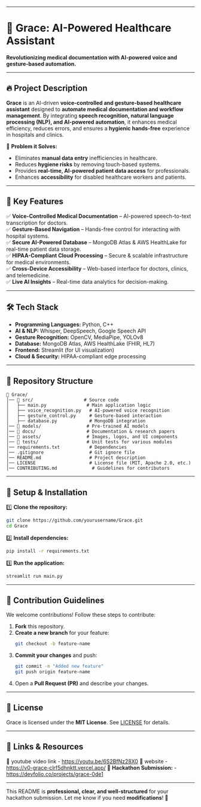  

---

# 🌟 **Grace: AI-Powered Healthcare Assistant**  
**Revolutionizing medical documentation with AI-powered voice and gesture-based automation.**  



---

## 🔥 **Project Description**  
**Grace** is an AI-driven **voice-controlled and gesture-based healthcare assistant** designed to **automate medical documentation and workflow management**. By integrating **speech recognition, natural language processing (NLP), and AI-powered automation**, it enhances medical efficiency, reduces errors, and ensures a **hygienic hands-free** experience in hospitals and clinics.  

🔹 **Problem it Solves:**  
- Eliminates **manual data entry** inefficiencies in healthcare.  
- Reduces **hygiene risks** by removing touch-based systems.  
- Provides **real-time, AI-powered patient data access** for professionals.  
- Enhances **accessibility** for disabled healthcare workers and patients.  

---

## 🚀 **Key Features**  
✅ **Voice-Controlled Medical Documentation** – AI-powered speech-to-text transcription for doctors.  
✅ **Gesture-Based Navigation** – Hands-free control for interacting with hospital systems.  
✅ **Secure AI-Powered Database** – MongoDB Atlas & AWS HealthLake for real-time patient data storage.  
✅ **HIPAA-Compliant Cloud Processing** – Secure & scalable infrastructure for medical environments.  
✅ **Cross-Device Accessibility** – Web-based interface for doctors, clinics, and telemedicine.  
✅ **Live AI Insights** – Real-time data analytics for decision-making.  

---

## 🛠 **Tech Stack**  
- **Programming Languages:** Python, C++  
- **AI & NLP:** Whisper, DeepSpeech, Google Speech API  
- **Gesture Recognition:** OpenCV, MediaPipe, YOLOv8  
- **Database:** MongoDB Atlas, AWS HealthLake (FHIR, HL7)  
- **Frontend:** Streamlit (for UI visualization)  
- **Cloud & Security:** HIPAA-compliant edge processing  

---

## 📂 **Repository Structure**  
```
📁 Grace/
│── 📁 src/                   # Source code
│   ├── main.py               # Main application logic
│   ├── voice_recognition.py   # AI-powered voice recognition
│   ├── gesture_control.py     # Gesture-based interaction
│   ├── database.py            # MongoDB integration
│── 📁 models/                 # Pre-trained AI models
│── 📁 docs/                   # Documentation & research papers
│── 📁 assets/                 # Images, logos, and UI components
│── 📁 tests/                  # Unit tests for various modules
│── requirements.txt           # Dependencies
│── .gitignore                 # Git ignore file
│── README.md                  # Project description
│── LICENSE                    # License file (MIT, Apache 2.0, etc.)
│── CONTRIBUTING.md             # Guidelines for contributors
```

---

## 🚀 **Setup & Installation**  
1️⃣ **Clone the repository:**  
```bash
git clone https://github.com/yourusername/Grace.git
cd Grace
```
2️⃣ **Install dependencies:**  
```bash
pip install -r requirements.txt
```
3️⃣ **Run the application:**  
```bash
streamlit run main.py
```

---

## 🎯 **Contribution Guidelines**  
We welcome contributions! Follow these steps to contribute:  
1. **Fork** this repository.  
2. **Create a new branch** for your feature:  
   ```bash
   git checkout -b feature-name
   ```  
3. **Commit your changes** and push:  
   ```bash
   git commit -m "Added new feature"
   git push origin feature-name
   ```  
4. Open a **Pull Request (PR)** and describe your changes.  

---

## 📜 **License**  
Grace is licensed under the **MIT License**. See [LICENSE](LICENSE) for details.  

---

## 🔗 **Links & Resources**   
🔹 youtube video link - https://youtu.be/6S2BfNz28X0
🔹 website -  https://v0-grace-clrf5dhnktt.vercel.app/
🔹 **Hackathon Submission:**  - https://devfolio.co/projects/grace-0de1

---

This README is **professional, clear, and well-structured** for your hackathon submission. Let me know if you need **modifications**! 🚀
